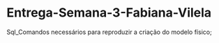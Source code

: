 # Entrega-Semana-3-Fabiana-Vilela
Sql_Comandos necessários para reproduzir a criação do modelo físico;
